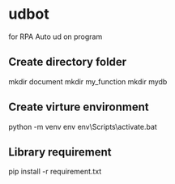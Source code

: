 # udbot
for RPA Auto ud on program

## Create directory folder

mkdir document
mkdir my_function
mkdir mydb

## Create virture environment

python -m venv env
env\Scripts\activate.bat

## Library requirement

pip install -r requirement.txt


